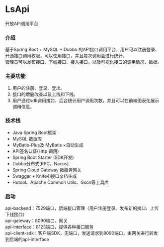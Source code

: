 # LsApi
开放API调用平台
### 介绍
基于Spring Boot + MySQL + Dubbo 的API接口调用平台，用户可以注册登录、开通接口调用权限，可以使用接口，并且每次调用会进行统计。<br/>
管理员可以发布接口、下线接口、接入接口，以及可视化接口的调用情况、数据。

### 主要功能
1. 用户的注册、登录、登出。
2. 接口的增删改查以及上线和下线。
3. 用户通过sdk调用接口，后台统计用户调用次数，并且可以在前端图表化展示调用信息。

### 技术栈
- Java Spring Boot框架
- MySQL 数据库
- MyBatis-Plus及 MyBatis ×自动生成
- API签名认证(Http 调用)
- Spring Boot Starter (SDK开发)
- Dubbo分布式(RPC、Nacos)
- Spring Cloud Gateway 微服务网关
- Swagger + Knife4i接口文档生成
- Hutool、Apache Common Utils、Gson等工具库

### 启动
api-backend：7529端口，后端接口管理（用户注册登录、发布新的接口、上传下线接口）<br/>
api-gateway：8090端口，网关<br/>
api-interface：8123端口，提供各种接口服务<br/>
api-client-sdk：客户端SDK，无端口，发送请求到8090端口，由网关进行转发到后端的api-interface<br/>
